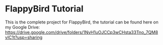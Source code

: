 # FlappyBird Tutorial
This is the complete project for FlappyBird, the tutorial can be found here on my Google Drive: https://drive.google.com/drive/folders/1NvH1uOJCCp3wCHsta33Tno_7QM8vIC1t?usp=sharing
